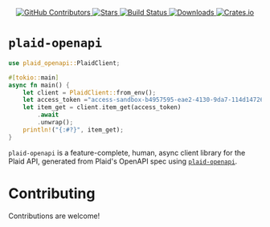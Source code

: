 <div id="top"></div>

<p align="center">
<a href="https://github.com/kurtbuilds/plaid-openapi/graphs/contributors">
    <img src="https://img.shields.io/github/contributors/kurtbuilds/plaid-openapi.svg?style=flat-square" alt="GitHub Contributors" />
</a>
<a href="https://github.com/kurtbuilds/plaid-openapi/stargazers">
    <img src="https://img.shields.io/github/stars/kurtbuilds/plaid-openapi.svg?style=flat-square" alt="Stars" />
</a>
<a href="https://github.com/kurtbuilds/plaid-openapi/actions">
    <img src="https://img.shields.io/github/workflow/status/kurtbuilds/plaid-openapi/test?style=flat-square" alt="Build Status" />
</a>
<a href="https://crates.io/crates/plaid-openapi">
    <img src="https://img.shields.io/crates/d/plaid-openapi?style=flat-square" alt="Downloads" />
</a>
<a href="https://crates.io/crates/plaid-openapi">
    <img src="https://img.shields.io/crates/v/plaid-openapi?style=flat-square" alt="Crates.io" />
</a>

</p>

# `plaid-openapi`

```rust
use plaid_openapi::PlaidClient;

#[tokio::main]
async fn main() {
    let client = PlaidClient::from_env();
    let access_token ="access-sandbox-b4957595-eae2-4130-9da7-114d14726a62".to_string();
    let item_get = client.item_get(access_token)
        .await
        .unwrap();
    println!("{:#?}", item_get);
}
```

`plaid-openapi` is a feature-complete, human, async client library for the Plaid API, generated from Plaid's OpenAPI spec using [`plaid-openapi`](https://github.com/kurtbuilds/plaid-openapi).

# Contributing

Contributions are welcome!